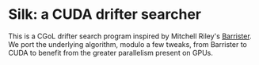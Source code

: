 Silk: a CUDA drifter searcher
=============================

This is a CGoL drifter search program inspired by Mitchell Riley's
[Barrister](https://github.com/mvr/barrister). We port the underlying
algorithm, modulo a few tweaks, from Barrister to CUDA to benefit
from the greater parallelism present on GPUs.


